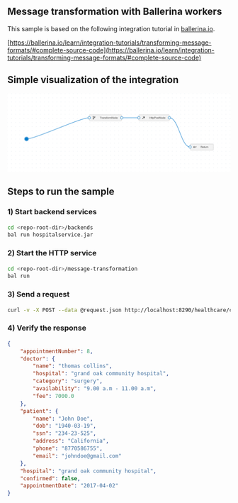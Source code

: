 ## Message transformation with Ballerina workers
This sample is based on the following integration tutorial in [ballerina.io](https://ballerina.io).

[https://ballerina.io/learn/integration-tutorials/transforming-message-formats/#complete-source-code](https://ballerina.io/learn/integration-tutorials/transforming-message-formats/#complete-source-code)

## Simple visualization of the integration

<img src="./dataflow_graph.png">

## Steps to run the sample

### 1) Start backend services

```bash
cd <repo-root-dir>/backends
bal run hospitalservice.jar
```

### 2) Start the HTTP service

```bash
cd <repo-root-dir>/message-transformation
bal run
```

### 3) Send a request
```sh
curl -v -X POST --data @request.json http://localhost:8290/healthcare/categories/surgery/reserve --header "Content-Type:application/json"
```

### 4) Verify the response
```json
{
    "appointmentNumber": 8,
    "doctor": {
        "name": "thomas collins",
        "hospital": "grand oak community hospital",
        "category": "surgery",
        "availability": "9.00 a.m - 11.00 a.m",
        "fee": 7000.0
    },
    "patient": {
        "name": "John Doe",
        "dob": "1940-03-19",
        "ssn": "234-23-525",
        "address": "California",
        "phone": "8770586755",
        "email": "johndoe@gmail.com"
    },
    "hospital": "grand oak community hospital",
    "confirmed": false,
    "appointmentDate": "2017-04-02"
}
```